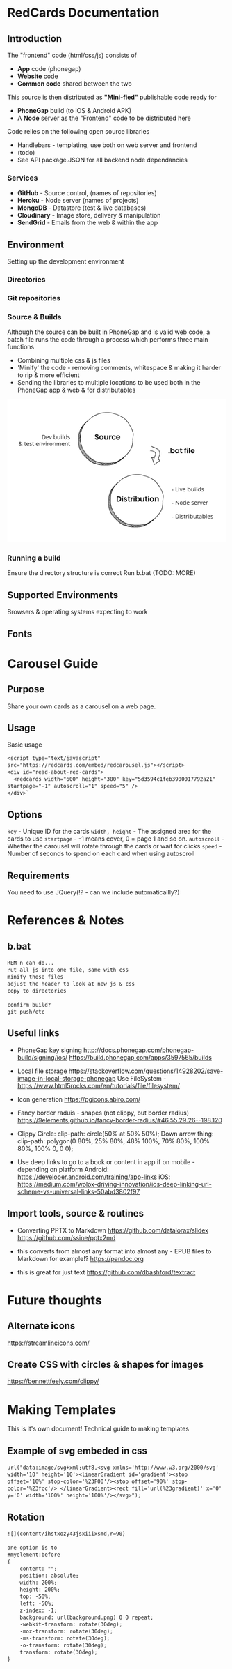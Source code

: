 # RedCards Documentation

## Introduction

The "frontend" code (html/css/js) consists of
- **App** code (phonegap)
- **Website** code 
- **Common code** shared between the two

This source is then distributed as **"Mini-fied"** publishable code ready for

- **PhoneGap** build (to iOS & Android APK)
- A **Node** server as the "Frontend" code to be distributed here

Code relies on the following open source libraries

- Handlebars - templating, use both on web server and frontend
- (todo)
- See API package.JSON for all backend node dependancies

### Services

- **GitHub** - Source control, (names of repositories)
- **Heroku** - Node server (names of projects)
- **MongoDB** - Datastore (test & live databases)
- **Cloudinary** - Image store, delivery & manipulation
- **SendGrid** - Emails from the web & within the app

## Environment

Setting up the development environment

### Directories

### Git repositories

### Source & Builds

Although the source can be built in PhoneGap and is valid web code, a batch file runs the code through a process which performs three main functions
- Combining multiple css & js files
- 'Minify' the code - removing comments, whitespace & making it harder to rip & more efficient
- Sending the libraries to multiple locations to be used both in the PhoneGap app & web & for distributables

![](docs/build-diagram-1.png)

### Running a build

Ensure the directory structure is correct
Run b.bat (TODO: MORE)

## Supported Environments
Browsers & operating systems expecting to work

## Fonts

# Carousel Guide
## Purpose
Share your own cards as a carousel on a web page.
## Usage
Basic usage

	<script type="text/javascript" src="https://redcards.com/embed/redcarousel.js"></script>
	<div id="read-about-red-cards">
	  <redcards width="600" height="380" key="5d3594c1feb3900017792a21" startpage="-1" autoscroll="1" speed="5" />
	</div>`

## Options

`key` - Unique ID for the cards
`width, height` - The assigned area for the cards to use
`startpage` - -1 means cover, 0 = page 1 and so on.
`autoscroll` - Whether the carousel will rotate through the cards or wait for clicks
`speed` - Number of seconds to spend on each card when using autoscroll

## Requirements
You need to use JQuery(!? - can we include automaticallly?)

# References & Notes

## b.bat

	REM n can do...
	Put all js into one file, same with css
	minify those files
	adjust the header to look at new js & css
	copy to directories
	
	confirm build?
	git push/etc

## Useful links

- PhoneGap key signing
http://docs.phonegap.com/phonegap-build/signing/ios/
https://build.phonegap.com/apps/3597565/builds

- Local file storage
https://stackoverflow.com/questions/14928202/save-image-in-local-storage-phonegap
Use FileSystem - https://www.html5rocks.com/en/tutorials/file/filesystem/

- Icon generation
https://pgicons.abiro.com/

- Fancy border raduis - shapes (not clippy, but border radius)
https://9elements.github.io/fancy-border-radius/#46.55.29.26--198.120

- Clippy
Circle:
clip-path: circle(50% at 50% 50%);
Down arrow thing:
clip-path: polygon(0 80%, 25% 80%, 48% 100%, 70% 80%, 100% 80%, 100% 0, 0 0);

- Use deep links to go to a book or content in app if on mobile - depending on platform
Android: https://developer.android.com/training/app-links
iOS: https://medium.com/wolox-driving-innovation/ios-deep-linking-url-scheme-vs-universal-links-50abd3802f97


## Import tools, source & routines
- Converting PPTX to Markdown
https://github.com/datalorax/slidex
https://github.com/ssine/pptx2md

- this converts from almost any format into almost any - EPUB files to Markdown for example!?
https://pandoc.org 

- this is great for just text
https://github.com/dbashford/textract


# Future thoughts

## Alternate icons
https://streamlineicons.com/

## Create CSS with circles & shapes for images
https://bennettfeely.com/clippy/


# Making Templates
This is it's own document! Technical guide to making templates

## Example of svg embeded in css

	url("data:image/svg+xml;utf8,<svg xmlns='http://www.w3.org/2000/svg' width='10' height='10'><linearGradient id='gradient'><stop offset='10%' stop-color='%23F00'/><stop offset='90%' stop-color='%23fcc'/> </linearGradient><rect fill='url(%23gradient)' x='0' y='0' width='100%' height='100%'/></svg>");



## Rotation

	![](content/ihstxozy43jsxiiixsmd,r=90)

	one option is to
	#myelement:before
	{
	    content: "";
	    position: absolute;
	    width: 200%;
	    height: 200%;
	    top: -50%;
	    left: -50%;
	    z-index: -1;
	    background: url(background.png) 0 0 repeat;
	    -webkit-transform: rotate(30deg);
	    -moz-transform: rotate(30deg);
	    -ms-transform: rotate(30deg);
	    -o-transform: rotate(30deg);
	    transform: rotate(30deg);
	}